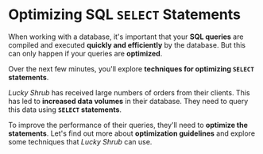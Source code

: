 # **Optimizing SQL `SELECT` Statements**

When working with a database, it's important that your **SQL queries** are compiled and executed **quickly and efficiently** by the database. But this can only happen if your queries are **optimized**.  

Over the next few minutes, you'll explore **techniques for optimizing `SELECT` statements**.  

*Lucky Shrub* has received large numbers of orders from their clients. This has led to **increased data volumes** in their database. They need to query this data using **`SELECT` statements**.  

To improve the performance of their queries, they'll need to **optimize the statements**. Let's find out more about **optimization guidelines** and explore some techniques that *Lucky Shrub* can use.
